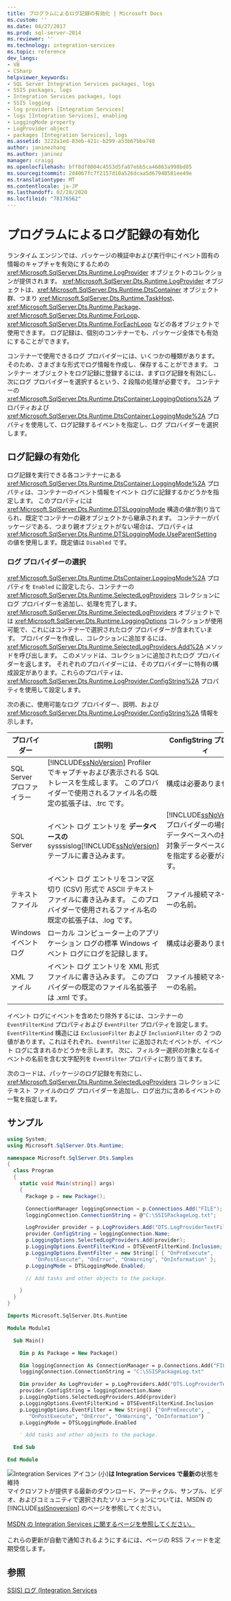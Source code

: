 ```yaml
---
title: プログラムによるログ記録の有効化 | Microsoft Docs
ms.custom: ''
ms.date: 04/27/2017
ms.prod: sql-server-2014
ms.reviewer: ''
ms.technology: integration-services
ms.topic: reference
dev_langs:
- VB
- CSharp
helpviewer_keywords:
- SQL Server Integration Services packages, logs
- SSIS packages, logs
- Integration Services packages, logs
- SSIS logging
- log providers [Integration Services]
- logs [Integration Services], enabling
- LoggingMode property
- LogProvider object
- packages [Integration Services], logs
ms.assetid: 3222a1ed-83eb-421c-b299-a53b67bba740
author: janinezhang
ms.author: janinez
manager: craigg
ms.openlocfilehash: bff8df8004c4553d5fa07ebb5ca46863a998bd85
ms.sourcegitcommit: 2d4067fc7f2157d10a526dcaa5d67948581ee49e
ms.translationtype: MT
ms.contentlocale: ja-JP
ms.lasthandoff: 02/28/2020
ms.locfileid: "78176562"
---
```

# <a name="enabling-logging-programmatically"></a>プログラムによるログ記録の有効化
  ランタイム エンジンでは、パッケージの検証中および実行中にイベント固有の情報のキャプチャを有効にするための <xref:Microsoft.SqlServer.Dts.Runtime.LogProvider> オブジェクトのコレクションが提供されます。 <xref:Microsoft.SqlServer.Dts.Runtime.LogProvider> オブジェクトは、<xref:Microsoft.SqlServer.Dts.Runtime.DtsContainer> オブジェクト群、つまり <xref:Microsoft.SqlServer.Dts.Runtime.TaskHost>、<xref:Microsoft.SqlServer.Dts.Runtime.Package>、<xref:Microsoft.SqlServer.Dts.Runtime.ForLoop>、<xref:Microsoft.SqlServer.Dts.Runtime.ForEachLoop> などの各オブジェクトで使用できます。 ログ記録は、個別のコンテナーでも、パッケージ全体でも有効にすることができます。

 コンテナーで使用できるログ プロバイダーには、いくつかの種類があります。 そのため、さまざまな形式でログ情報を作成し、保存することができます。 コンテナー オブジェクトをログ記録に登録するには、まずログ記録を有効にし、次にログ プロバイダーを選択するという、2 段階の処理が必要です。 コンテナーの <xref:Microsoft.SqlServer.Dts.Runtime.DtsContainer.LoggingOptions%2A> プロパティおよび <xref:Microsoft.SqlServer.Dts.Runtime.DtsContainer.LoggingMode%2A> プロパティを使用して、ログ記録するイベントを指定し、ログ プロバイダーを選択します。

## <a name="enabling-logging"></a>ログ記録の有効化
 ログ記録を実行できる各コンテナーにある <xref:Microsoft.SqlServer.Dts.Runtime.DtsContainer.LoggingMode%2A> プロパティは、コンテナーのイベント情報をイベント ログに記録するかどうかを指定します。 このプロパティには <xref:Microsoft.SqlServer.Dts.Runtime.DTSLoggingMode> 構造の値が割り当てられ、既定でコンテナーの親オブジェクトから継承されます。 コンテナーがパッケージである、つまり親オブジェクトがない場合は、プロパティは <xref:Microsoft.SqlServer.Dts.Runtime.DTSLoggingMode.UseParentSetting> の値を使用します。既定値は `Disabled` です。

### <a name="selecting-a-log-provider"></a>ログ プロバイダーの選択
 
  <xref:Microsoft.SqlServer.Dts.Runtime.DtsContainer.LoggingMode%2A> プロパティを `Enabled` に設定したら、コンテナーの <xref:Microsoft.SqlServer.Dts.Runtime.SelectedLogProviders> コレクションにログ プロバイダーを追加し、処理を完了します。 <xref:Microsoft.SqlServer.Dts.Runtime.SelectedLogProviders> オブジェクトでは <xref:Microsoft.SqlServer.Dts.Runtime.LoggingOptions> コレクションが使用可能で、これにはコンテナーで選択されたログ プロバイダーが含まれています。 プロバイダーを作成し、コレクションに追加するには、<xref:Microsoft.SqlServer.Dts.Runtime.SelectedLogProviders.Add%2A> メソッドを呼び出します。 このメソッドは、コレクションに追加されたログ プロバイダーを返します。 それぞれのプロバイダーには、そのプロバイダーに特有の構成設定があります。これらのプロパティは、<xref:Microsoft.SqlServer.Dts.Runtime.LogProvider.ConfigString%2A> プロパティを使用して設定します。

 次の表に、使用可能なログ プロバイダー、説明、および <xref:Microsoft.SqlServer.Dts.Runtime.LogProvider.ConfigString%2A> 情報を示します。

|プロバイダー|[説明]|ConfigString プロパティ|
|--------------|-----------------|---------------------------|
|SQL Server プロファイラー|[!INCLUDE[ssNoVersion](../../includes/ssnoversion-md.md)] Profiler でキャプチャおよび表示される SQL トレースを生成します。 このプロバイダーで使用されるファイル名の既定の拡張子は、.trc です。|構成は必要ありません。|
|SQL Server|イベント ログ エントリを **データベースの**sysssislog[!INCLUDE[ssNoVersion](../../includes/ssnoversion-md.md)] テーブルに書き込みます。|[!INCLUDE[ssNoVersion](../../includes/ssnoversion-md.md)] プロバイダーの場合は、データベースへの接続と対象データベースの名前を指定する必要があります。|
|テキスト ファイル|イベント ログ エントリをコンマ区切り (CSV) 形式で ASCII テキスト ファイルに書き込みます。 このプロバイダーで使用されるファイル名の既定の拡張子は、.log です。|ファイル接続マネージャーの名前。|
|Windows イベント ログ|ローカル コンピューター上のアプリケーション ログの標準 Windows イベント ログにログを記録します。|構成は必要ありません。|
|XML ファイル|イベント ログ エントリを XML 形式ファイルに書き込みます。 このプロバイダーの既定のファイル名拡張子は .xml です。|ファイル接続マネージャーの名前。|

 イベント ログにイベントを含めたり除外するには、コンテナーの `EventFilterKind` プロパティおよび `EventFilter` プロパティを設定します。 
  `EventFilterKind` 構造には `ExclusionFilter` および `InclusionFilter` の 2 つの値があります。これはそれぞれ、`EventFilter` に追加されたイベントが、イベント ログに含まれるかどうかを示します。 次に、フィルター選択の対象となるイベントの名前を含む文字配列を `EventFilter` プロパティに割り当てます。

 次のコードは、パッケージのログ記録を有効にし、<xref:Microsoft.SqlServer.Dts.Runtime.SelectedLogProviders> コレクションにテキスト ファイルのログ プロバイダーを追加し、ログ出力に含めるイベントの一覧を指定します。

## <a name="sample"></a>サンプル

```csharp
using System;
using Microsoft.SqlServer.Dts.Runtime;

namespace Microsoft.SqlServer.Dts.Samples
{
  class Program
  {
    static void Main(string[] args)
    {
      Package p = new Package();

      ConnectionManager loggingConnection = p.Connections.Add("FILE");
      loggingConnection.ConnectionString = @"C:\SSISPackageLog.txt";

      LogProvider provider = p.LogProviders.Add("DTS.LogProviderTextFile.2");
      provider.ConfigString = loggingConnection.Name;
      p.LoggingOptions.SelectedLogProviders.Add(provider);
      p.LoggingOptions.EventFilterKind = DTSEventFilterKind.Inclusion;
      p.LoggingOptions.EventFilter = new String[] { "OnPreExecute", 
         "OnPostExecute", "OnError", "OnWarning", "OnInformation" };
      p.LoggingMode = DTSLoggingMode.Enabled;

      // Add tasks and other objects to the package.

    }
  }
}
```

```vb
Imports Microsoft.SqlServer.Dts.Runtime

Module Module1

  Sub Main()

    Dim p As Package = New Package()

    Dim loggingConnection As ConnectionManager = p.Connections.Add("FILE")
    loggingConnection.ConnectionString = "C:\SSISPackageLog.txt"

    Dim provider As LogProvider = p.LogProviders.Add("DTS.LogProviderTextFile.2")
    provider.ConfigString = loggingConnection.Name
    p.LoggingOptions.SelectedLogProviders.Add(provider)
    p.LoggingOptions.EventFilterKind = DTSEventFilterKind.Inclusion
    p.LoggingOptions.EventFilter = New String() {"OnPreExecute", _
       "OnPostExecute", "OnError", "OnWarning", "OnInformation"}
    p.LoggingMode = DTSLoggingMode.Enabled

    ' Add tasks and other objects to the package.

  End Sub

End Module
```

![Integration Services アイコン (小)](../media/dts-16.gif "Integration Services のアイコン (小)")**は Integration Services で最新の**状態を維持  <br /> マイクロソフトが提供する最新のダウンロード、アーティクル、サンプル、ビデオ、およびコミュニティで選択されたソリューションについては、MSDN の [!INCLUDE[ssISnoversion](../../includes/ssisnoversion-md.md)] のページを参照してください。<br /><br /> [MSDN の Integration Services に関するページを参照してください。](https://go.microsoft.com/fwlink/?LinkId=136655)<br /><br /> これらの更新が自動で通知されるようにするには、ページの RSS フィードを定期受信します。

## <a name="see-also"></a>参照
 [SSIS&#41; ログ &#40;Integration Services](../performance/integration-services-ssis-logging.md)



